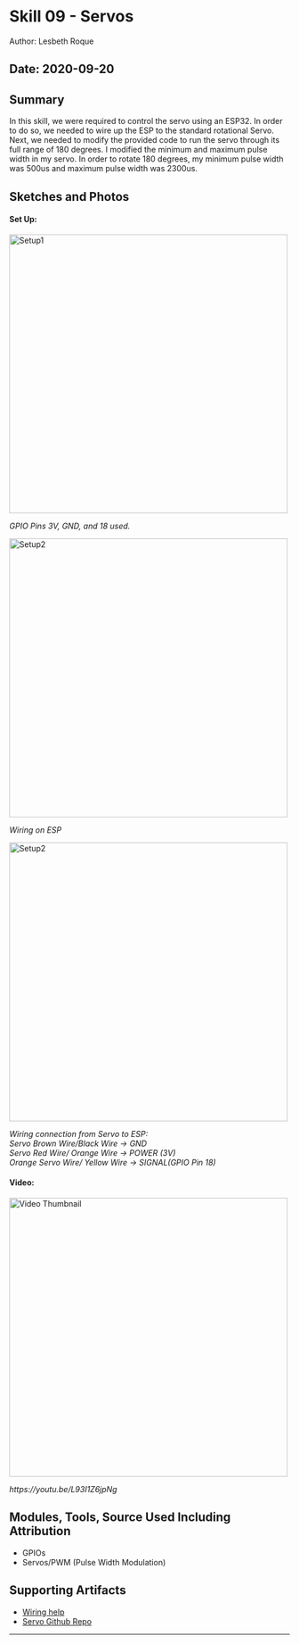 #  Skill 09 - Servos

Author: Lesbeth Roque

Date: 2020-09-20
-----

## Summary
In this skill, we were required to control the servo using an ESP32. In order to do so, we needed to wire up the ESP to the standard rotational Servo. Next, we needed to modify the provided code to run the servo through its full range of 180 degrees. I modified the minimum and maximum pulse width in my servo. In order to rotate 180 degrees, my minimum pulse width was 500us and maximum pulse width was 2300us. 

## Sketches and Photos
#### Set Up:
<p align="left">
<img src="https://github.com/BU-EC444/Roque-Lesbeth/blob/master/skills/cluster-1/09/images/09_ServoToEspPins.jpg" alt="Setup1" width="500">
</p>
<p>
    <em>GPIO Pins 3V, GND, and 18 used.</em>
</p>

<p align="left">
<img src="https://github.com/BU-EC444/Roque-Lesbeth/blob/master/skills/cluster-1/09/images/09_ServoToEspWires.jpg" alt="Setup2" width="500">
</p>
<p>
    <em>Wiring on ESP</em>
</p>


<p align="left">
<img src="https://github.com/BU-EC444/Roque-Lesbeth/blob/master/skills/cluster-1/09/images/09_ServotoEspConnection.jpg" alt="Setup2" width="500">
</p>
<p>
    <em>Wiring connection from Servo to ESP:<br/> Servo Brown Wire/Black Wire -> GND<br/> Servo Red Wire/ Orange Wire -> POWER (3V) <br/> Orange Servo Wire/ Yellow Wire -> SIGNAL(GPIO Pin 18)</em>
</p>

#### Video:
<p align="left">
<img src="https://github.com/BU-EC444/Roque-Lesbeth/blob/master/skills/cluster-1/09/images/09_VideoThumbnail.jpg" alt="Video Thumbnail" width="500">
</p>
<p>
    <em>https://youtu.be/L93I1Z6jpNg</em>
</p>

## Modules, Tools, Source Used Including Attribution
- GPIOs
- Servos/PWM (Pulse Width Modulation)

## Supporting Artifacts
- [Wiring help](https://randomnerdtutorials.com/esp32-servo-motor-web-server-arduino-ide/)
- [Servo Github Repo](https://github.com/espressif/esp-idf/tree/master/examples/peripherals/mcpwm/)


-----
